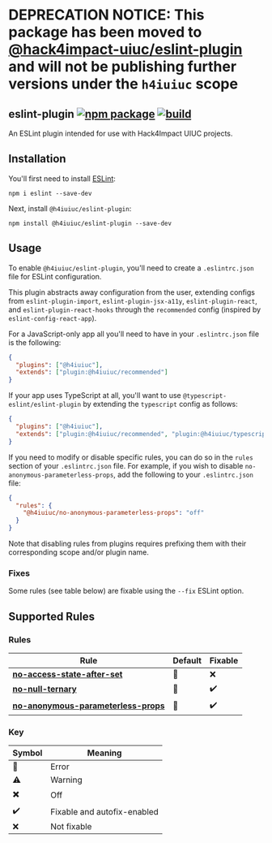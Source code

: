 # DEPRECATION NOTICE: This package has been moved to [@hack4impact-uiuc/eslint-plugin](https://www.npmjs.com/package/@hack4impact-uiuc/eslint-plugin) and will not be publishing further versions under the `h4iuiuc` scope

## eslint-plugin [![npm package](https://img.shields.io/npm/v/@h4iuiuc/eslint-plugin)](https://www.npmjs.com/package/@h4iuiuc/eslint-plugin) [![build](https://img.shields.io/github/workflow/status/hack4impact-uiuc/eslint-plugin/CD)](https://github.com/hack4impact-uiuc/eslint-plugin/actions?query=workflow%3ACD)

An ESLint plugin intended for use with Hack4Impact UIUC projects.

## Installation

You'll first need to install [ESLint](http://eslint.org):

```shell
npm i eslint --save-dev
```

Next, install `@h4iuiuc/eslint-plugin`:

```shell
npm install @h4iuiuc/eslint-plugin --save-dev
```

## Usage

To enable `@h4iuiuc/eslint-plugin`, you'll need to create a `.eslintrc.json` file for ESLint configuration.

This plugin abstracts away configuration from the user, extending configs from `eslint-plugin-import`, `eslint-plugin-jsx-a11y`, `eslint-plugin-react`, and `eslint-plugin-react-hooks` through the `recommended` config (inspired by `eslint-config-react-app`).

For a JavaScript-only app all you'll need to have in your `.eslintrc.json` file is the following:

```json
{
  "plugins": ["@h4iuiuc"],
  "extends": ["plugin:@h4iuiuc/recommended"]
}
```

If your app uses TypeScript at all, you'll want to use `@typescript-eslint/eslint-plugin` by extending the `typescript` config as follows:

```json
{
  "plugins": ["@h4iuiuc"],
  "extends": ["plugin:@h4iuiuc/recommended", "plugin:@h4iuiuc/typescript"]
}
```

If you need to modify or disable specific rules, you can do so in the `rules` section of your `.eslintrc.json` file. For example, if you wish to disable `no-anonymous-parameterless-props`, add the following to your `.eslintrc.json` file:

```json
{
  "rules": {
    "@h4iuiuc/no-anonymous-parameterless-props": "off"
  }
}
```

Note that disabling rules from plugins requires prefixing them with their corresponding scope and/or plugin name.

### Fixes

Some rules (see table below) are fixable using the `--fix` ESLint option.

## Supported Rules

### Rules

| Rule                                                                                    | Default                   | Fixable            |
| --------------------------------------------------------------------------------------- | ------------------------- | ------------------ |
| [**no-access-state-after-set**](/docs/rules/no-access-state-after-set.md)               | :triangular_flag_on_post: | :x:                |
| [**no-null-ternary**](/docs/rules/no-null-ternary.md)                                   | :triangular_flag_on_post: | :heavy_check_mark: |
| [**no-anonymous-parameterless-props**](/docs/rules/no-anonymous-parameterless-props.md) | :triangular_flag_on_post: | :heavy_check_mark: |

### Key

| Symbol                    | Meaning                     |
| ------------------------- | --------------------------- |
| :triangular_flag_on_post: | Error                       |
| :warning:                 | Warning                     |
| :heavy_multiplication_x:  | Off                         |
| :heavy_check_mark:        | Fixable and autofix-enabled |
| :x:                       | Not fixable                 |
